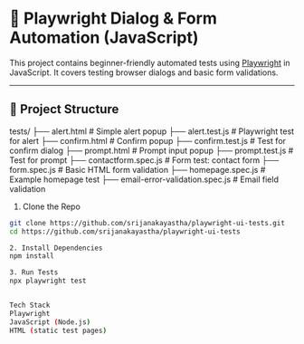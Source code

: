# 🧪 Playwright Dialog & Form Automation (JavaScript)

This project contains beginner-friendly automated tests using [Playwright](https://playwright.dev/) in JavaScript. It covers testing browser dialogs and basic form validations.

---

## 📁 Project Structure
tests/
├── alert.html # Simple alert popup
├── alert.test.js # Playwright test for alert
├── confirm.html # Confirm popup
├── confirm.test.js # Test for confirm dialog
├── prompt.html # Prompt input popup
├── prompt.test.js # Test for prompt
├── contactform.spec.js # Form test: contact form
├── form.spec.js # Basic HTML form validation
├── homepage.spec.js # Example homepage test
├── email-error-validation.spec.js # Email field validation

1. Clone the Repo

```bash
git clone https://github.com/srijanakayastha/playwright-ui-tests.git
cd https://github.com/srijanakayastha/playwright-ui-tests

2. Install Dependencies
npm install

3. Run Tests
npx playwright test


Tech Stack
Playwright
JavaScript (Node.js)
HTML (static test pages)